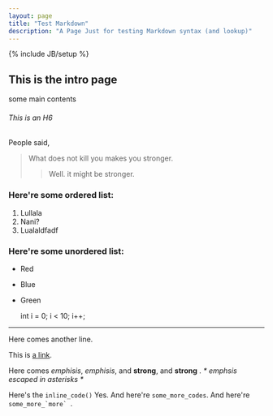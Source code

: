 ```yaml
---
layout: page
title: "Test Markdown"
description: "A Page Just for testing Markdown syntax (and lookup)"
---
```

{% include JB/setup %}

## This is the intro page
some main contents
###### This is an H6

People said, 
> What does not kill you makes you stronger.
> > Well. it might be stronger.

### Here're some ordered list:

1. Lullala
1. Nani?
1. Lualaldfadf

### Here're some unordered list:

* Red
* Blue
* Green


    int i = 0; i < 10; i++;


-----------

Here comes another line.

This is [a link](http://flyfy1.github.io/ "Nani?").

Here comes *emphisis*, _emphisis_, and **strong**, and  __strong__ .
*\* emphsis escaped in asterisks \**

Here's the `inline_code()` Yes.
And here're ``some_more_codes``.
And here're ```some_more_`more` ```.
